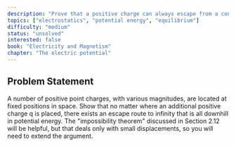 ```yaml
---
description: "Prove that a positive charge can always escape from a configuration of fixed positive charges"
topics: ["electrostatics", "potential energy", "equilibrium"]
difficulty: "medium"
status: "unsolved"
interested: false
book: "Electricity and Magnetism"
chapter: "The electric potential"
---
```


## Problem Statement
A number of positive point charges, with various magnitudes, are located at fixed positions in space. Show that no matter where an additional positive charge q is placed, there exists an escape route to infinity that is all downhill in potential energy. The "impossibility theorem" discussed in Section 2.12 will be helpful, but that deals only with small displacements, so you will need to extend the argument.